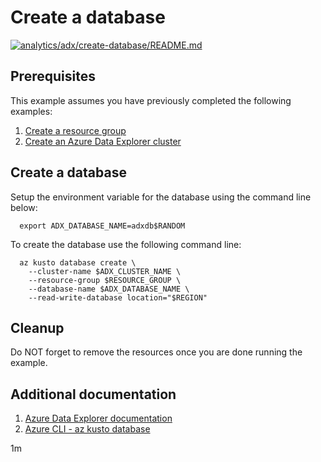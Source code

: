 
# Create a database

[![analytics/adx/create-database/README.md](https://github.com/Azure-Samples/java-on-azure-examples/actions/workflows/analytics_adx_create-database_README_md.yml/badge.svg)](https://github.com/Azure-Samples/java-on-azure-examples/actions/workflows/analytics_adx_create-database_README_md.yml)

## Prerequisites

This example assumes you have previously completed the following examples:

1. [Create a resource group](../../group/create/README.md)
1. [Create an Azure Data Explorer cluster](../create/README.md)

## Create a database

<!-- workflow.cron(0 6 * * 2) -->
<!-- workflow.include(../create/README.md) -->

Setup the environment variable for the database using the command
line below:

<!-- workflow.skip() -->
```shell
  export ADX_DATABASE_NAME=adxdb$RANDOM
```

To create the database use the following command line:

<!-- workflow.skip() -->
```shell
  az kusto database create \
    --cluster-name $ADX_CLUSTER_NAME \
    --resource-group $RESOURCE_GROUP \
    --database-name $ADX_DATABASE_NAME \
    --read-write-database location="$REGION"
```

<!-- workflow.run() 

  if [[ -z $ADX_DATABASE_NAME ]]; then
    export ADX_DATABASE_NAME=adxdb$RANDOM
    az kusto database create \
      --cluster-name $ADX_CLUSTER_NAME \
      --resource-group "$RESOURCE_GROUP" \
      --database-name "$ADX_DATABASE_NAME" \
      --read-write-database location="$REGION"
  fi

  -->

## Cleanup

<!-- workflow.directOnly()

  export RESULT=$(az kusto database show --cluster-name $ADX_CLUSTER_NAME \
    --database-name $ADX_DATABASE_NAME --resource-group $RESOURCE_GROUP \
    --output tsv --query provisioningState)
  az group delete --name $RESOURCE_GROUP --yes || true
  if [[ "$RESULT" != Succeeded ]]; then
    echo "Failed to create ADX database $ADX_DATABASE_NAME"
    exit 1
  fi

  -->

Do NOT forget to remove the resources once you are done running the example.

## Additional documentation

1. [Azure Data Explorer documentation](https://docs.microsoft.com/azure/data-explorer/README.md)
1. [Azure CLI - az kusto database](https://docs.microsoft.com/cli/azure/kusto/database)

1m

